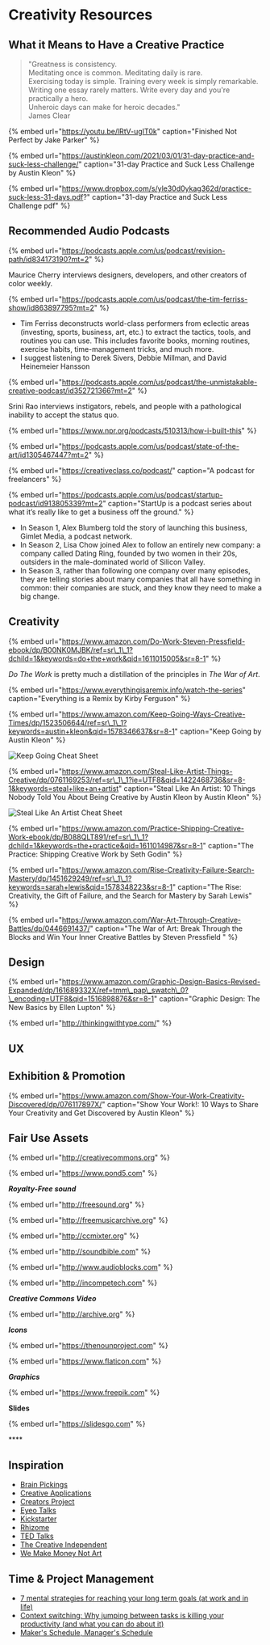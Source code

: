 # Creativity Resources

## What it Means to Have a Creative Practice

> "Greatness is consistency.  
> Meditating once is common. Meditating daily is rare.  
> Exercising today is simple. Training every week is simply remarkable.  
> Writing one essay rarely matters. Write every day and you're practically a hero.  
> Unheroic days can make for heroic decades."   
> James Clear

{% embed url="https://youtu.be/lRtV-ugIT0k" caption="Finished Not Perfect by Jake Parker" %}

{% embed url="https://austinkleon.com/2021/03/01/31-day-practice-and-suck-less-challenge/" caption="31-day Practice and Suck Less Challenge by Austin Kleon" %}

{% embed url="https://www.dropbox.com/s/yle30d0ykag362d/practice-suck-less-31-days.pdf?" caption="31-day Practice and Suck Less Challenge pdf" %}

## Recommended Audio Podcasts

{% embed url="https://podcasts.apple.com/us/podcast/revision-path/id834173190?mt=2" %}

Maurice Cherry interviews designers, developers, and other creators of color weekly.



{% embed url="https://podcasts.apple.com/us/podcast/the-tim-ferriss-show/id863897795?mt=2" %}

* Tim Ferriss deconstructs world-class performers from eclectic areas \(investing, sports, business, art, etc.\) to extract the tactics, tools, and routines you can use. This includes favorite books, morning routines, exercise habits, time-management tricks, and much more.
* I suggest listening to Derek Sivers, Debbie Millman, and David Heinemeier Hansson

{% embed url="https://podcasts.apple.com/us/podcast/the-unmistakable-creative-podcast/id352721366?mt=2" %}

Srini Rao interviews instigators, rebels, and people with a pathological inability to accept the status quo.

{% embed url="https://www.npr.org/podcasts/510313/how-i-built-this" %}

{% embed url="https://podcasts.apple.com/us/podcast/state-of-the-art/id1305467447?mt=2" %}

{% embed url="https://creativeclass.co/podcast/" caption="A podcast for freelancers" %}

{% embed url="https://podcasts.apple.com/us/podcast/startup-podcast/id913805339?mt=2" caption="StartUp is a podcast series about what it’s really like to get a business off the ground." %}

* In Season 1, Alex Blumberg told the story of launching this business, Gimlet Media, a podcast network.
* In Season 2, Lisa Chow joined Alex to follow an entirely new company: a company called Dating Ring, founded by two women in their 20s, outsiders in the male-dominated world of Silicon Valley.
* In Season 3, rather than following one company over many episodes, they are telling stories about many companies that all have something in common: their companies are stuck, and they know they need to make a big change.

## Creativity

{% embed url="https://www.amazon.com/Do-Work-Steven-Pressfield-ebook/dp/B00NK0MJBK/ref=sr\_1\_1?dchild=1&keywords=do+the+work&qid=1611015005&sr=8-1" %}

_Do The Work_ is pretty much a distillation of the principles in _The War of Art_. 

{% embed url="https://www.everythingisaremix.info/watch-the-series" caption="Everything is a Remix by Kirby Ferguson" %}

{% embed url="https://www.amazon.com/Keep-Going-Ways-Creative-Times/dp/1523506644/ref=sr\_1\_1?keywords=austin+kleon&qid=1578346637&sr=8-1" caption="Keep Going by Austin Kleon" %}

![Keep Going Cheat Sheet](https://miro.medium.com/max/2048/1*Sz1lQkqKnhcWjcmy4xaxNA.jpeg)

{% embed url="https://www.amazon.com/Steal-Like-Artist-Things-Creative/dp/0761169253/ref=sr\_1\_1?ie=UTF8&qid=1422468736&sr=8-1&keywords=steal+like+an+artist" caption="Steal Like An Artist: 10 Things Nobody Told You About Being Creative by Austin Kleon by Austin Kleon" %}

![Steal Like An Artist Cheat Sheet](https://bbinno.files.wordpress.com/2016/04/steal2.png?w=736)

{% embed url="https://www.amazon.com/Practice-Shipping-Creative-Work-ebook/dp/B088QLT891/ref=sr\_1\_1?dchild=1&keywords=the+practice&qid=1611014987&sr=8-1" caption="The Practice: Shipping Creative Work by Seth Godin" %}

{% embed url="https://www.amazon.com/Rise-Creativity-Failure-Search-Mastery/dp/1451629249/ref=sr\_1\_1?keywords=sarah+lewis&qid=1578348223&sr=8-1" caption="The Rise: Creativity, the Gift of Failure, and the Search for Mastery by Sarah Lewis" %}

{% embed url="https://www.amazon.com/War-Art-Through-Creative-Battles/dp/0446691437/" caption="The War of Art: Break Through the Blocks and Win Your Inner Creative Battles by Steven Pressfield " %}

## Design

{% embed url="https://www.amazon.com/Graphic-Design-Basics-Revised-Expanded/dp/161689332X/ref=tmm\_pap\_swatch\_0?\_encoding=UTF8&qid=1516898876&sr=8-1" caption="Graphic Design: The New Basics by Ellen Lupton" %}

{% embed url="http://thinkingwithtype.com/" %}

## UX



## Exhibition & Promotion

{% embed url="https://www.amazon.com/Show-Your-Work-Creativity-Discovered/dp/076117897X/" caption="Show Your Work!: 10 Ways to Share Your Creativity and Get Discovered  by Austin Kleon" %}

## Fair Use Assets

{% embed url="http://creativecommons.org" %}

{% embed url="https://www.pond5.com" %}

_**Royalty-Free sound**_

{% embed url="http://freesound.org" %}

{% embed url="http://freemusicarchive.org" %}

{% embed url="http://ccmixter.org" %}

{% embed url="http://soundbible.com" %}

{% embed url="http://www.audioblocks.com" %}

{% embed url="http://incompetech.com" %}

_**Creative Commons Video**_

{% embed url="http://archive.org" %}

_**Icons**_

{% embed url="https://thenounproject.com" %}

{% embed url="https://www.flaticon.com" %}

_**Graphics**_

{% embed url="https://www.freepik.com" %}

**Slides**

{% embed url="https://slidesgo.com" %}

\*\*\*\*

## Inspiration

* [Brain Pickings](https://www.brainpickings.org/)
* [Creative Applications](http://www.creativeapplications.net/)
* [Creators Project](https://creators.vice.com/en_us)
* [Eyeo Talks](https://vimeo.com/eyeofestival)
* [Kickstarter](https://www.kickstarter.com/)
* [Rhizome](http://rhizome.org/)
* [TED Talks](https://www.ted.com/)
* [The Creative Independent](https://thecreativeindependent.com/)
* [We Make Money Not Art](http://we-make-money-not-art.com/)

## Time & Project Management

* [7 mental strategies for reaching your long term goals \(at work and in life\)](https://blog.rescuetime.com/mental-strategies-long-term-goals/)
* [Context switching: Why jumping between tasks is killing your productivity \(and what you can do about it\)](https://blog.rescuetime.com/context-switching/)
* [Maker's Schedule, Manager's Schedule](http://www.paulgraham.com/makersschedule.html)

